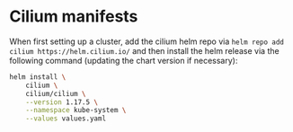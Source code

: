 # Cilium manifests

When first setting up a cluster, add the cilium helm repo via `helm repo add
cilium https://helm.cilium.io/` and then install the helm release via the
following command (updating the chart version if necessary):

```sh
helm install \
    cilium \
    cilium/cilium \
    --version 1.17.5 \
    --namespace kube-system \
    --values values.yaml
```
